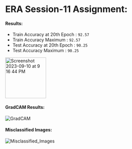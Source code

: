 # ERA Session-11 Assignment:

#### Results:

- Train Accuracy at 20th Epoch : `92.57`
- Train Accuracy Maximum : `92.57`
- Test Accuracy at 20th Epoch : `90.25`
- Test Accuracy Maximum : `90.25`


<img width="130" alt="Screenshot 2023-09-10 at 9 16 44 PM" src="https://github.com/bala1802/ERA-Session-11/assets/22103095/756ba88d-e1ae-4545-8fe5-bbc8f7677df1">

#### GradCAM Results:

![GradCAM](https://github.com/bala1802/ERA-Session-11/assets/22103095/1153f56e-c7f1-49d6-8453-ea9068ec6243)

#### Misclassified Images:

![Misclassified_Images](https://github.com/bala1802/ERA-Session-11/assets/22103095/2396d185-5861-4ef5-959b-aaf7d0db3b04)




